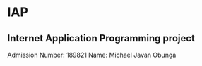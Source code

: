 # IAP
## Internet Application Programming project
Admission Number: 189821
Name: Michael Javan Obunga
